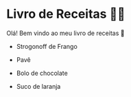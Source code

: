 # Livro de Receitas :man_cook:



Olá! Bem vindo ao meu livro de receitas :wave:

- Strogonoff de Frango
- Pavê

- Bolo de chocolate

- Suco de laranja

